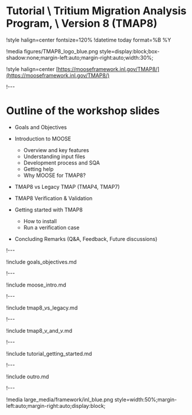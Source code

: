 # Tutorial \\ Tritium Migration Analysis Program, \\ Version 8 (TMAP8)

!style halign=center fontsize=120%
!datetime today format=%B %Y

!media figures/TMAP8_logo_blue.png style=display:block;box-shadow:none;margin-left:auto;margin-right:auto;width:30%;

!style halign=center
[https://mooseframework.inl.gov/TMAP8/](https://mooseframework.inl.gov/TMAP8/)

!---

# Outline of the workshop slides

- Goals and Objectives
- Introduction to MOOSE

  - Overview and key features
  - Understanding input files
  - Development process and SQA
  - Getting help
  - Why MOOSE for TMAP8?

- TMAP8 vs Legacy TMAP (TMAP4, TMAP7)
- TMAP8 Verification & Validation
- Getting started with TMAP8

  - How to install
  - Run a verification case

- Concluding Remarks (Q&A, Feedback, Future discussions)

!---

!include goals_objectives.md

!---

!include moose_intro.md

!---

!include tmap8_vs_legacy.md

!---

!include tmap8_v_and_v.md

!---

!include tutorial_getting_started.md

!---

!include outro.md

!---

!media large_media/framework/inl_blue.png style=width:50%;margin-left:auto;margin-right:auto;display:block;
